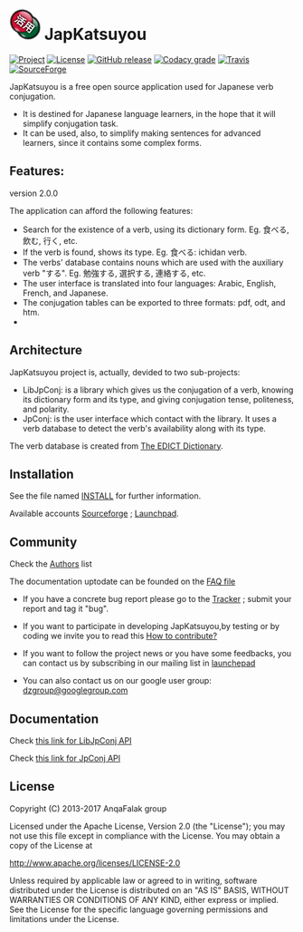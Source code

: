 # ![Logo](logo.png) JapKatsuyou

[![Project](https://img.shields.io/badge/Project-JapKatsuyou-F34B7D.svg)](https://anqafalak.github.com/japkatsuyou)
[![License](https://img.shields.io/badge/License-Apache--2.0-F34B7D.svg)](http://www.apache.org/licenses/LICENSE-2.0)
[![GitHub release](https://img.shields.io/github/release/anqafalak/japkatsuyou.svg)]()
[![Codacy grade](https://img.shields.io/codacy/grade/d8b6bda5d3f1446d84ec095e3e528d19.svg)](https://www.codacy.com/app/kariminf/japkatsuyou/dashboard)
[![Travis](https://img.shields.io/travis/anqafalak/japkatsuyou.svg)](https://travis-ci.org/anqafalak/japkatsuyou)
[![SourceForge](https://img.shields.io/sourceforge/dt/japkatsuyou.svg)](https://sourceforge.net/projects/japkatsuyou/)

JapKatsuyou is a free open source application used for Japanese verb conjugation.
* It is destined for Japanese language learners, in the hope that it will simplify conjugation task.
* It can be used, also, to simplify making sentences for advanced learners, since it contains some complex forms.

## Features:

version 2.0.0

The application can afford the following features:
* Search for the existence of a verb, using its dictionary form. Eg. 食べる, 飲む, 行く, etc.
* If the verb is found, shows its type. Eg. 食べる: ichidan verb.
* The verbs' database contains nouns which are used with the auxiliary verb "する". Eg. 勉強する, 選択する, 連絡する, etc.
* The user interface is translated into four languages: Arabic, English, French, and Japanese.
* The conjugation tables can be exported to three formats: pdf, odt, and htm.
*

## Architecture

JapKatsuyou project is, actually, devided to two sub-projects:
* LibJpConj: is a library which gives us the conjugation of a verb, knowing its dictionary form and its type, and giving conjugation tense, politeness, and polarity.
* JpConj: is the user interface which contact with the library. It uses a verb database to detect the verb's availability along with its type.

The verb database is created from
[The EDICT Dictionary](http://www.csse.monash.edu.au/~jwb/edict.html).

## Installation

See the file named [INSTALL](./INSTALL.rst) for further information.

Available accounts [Sourceforge](https://sourceforge.net/projects/japkatsuyou/) ; [Launchpad](https://launchpad.net/~dzcoding/+archive/japkatsuyou).

## Community

Check the [Authors](./Authors.rst) list  

The documentation uptodate can be founded on the [FAQ file](./FAQ.rst)


- If you have a concrete bug report please go to the [Tracker](https://github.com/anqafalak/japkatsuyou/issues) ; submit your report and tag it "bug".

- If you want to participate in developing JapKatsuyou,by testing or by coding we invite you to read this [How to contribute?](./FAQ.rst#how-to-contribute)

- If you want to follow the project news or you have some feedbacks, you can contact us by subscribing in our mailing list in [launchepad](https://launchpad.net/~anqafalak)

- You can also contact us on our google user group: dzgroup@googlegroup.com

## Documentation

Check [this link for LibJpConj API](docs/libjpconj/)

Check [this link for JpConj API](docs/jpconj/)

## License

Copyright (C) 2013-2017 AnqaFalak group

Licensed under the Apache License, Version 2.0 (the "License");
you may not use this file except in compliance with the License.
You may obtain a copy of the License at

http://www.apache.org/licenses/LICENSE-2.0

Unless required by applicable law or agreed to in writing, software
distributed under the License is distributed on an "AS IS" BASIS,
WITHOUT WARRANTIES OR CONDITIONS OF ANY KIND, either express or implied.
See the License for the specific language governing permissions and
limitations under the License.
